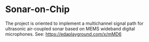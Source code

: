 # Sonar-on-Chip

The project is oriented to implement a multichannel signal path for ultrasonic air-coupled sonar based on MEMS wideband digital microphones.
See: https://edaplayground.com/x/mMD6


